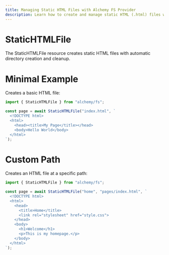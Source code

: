 ```yaml
---
title: Managing Static HTML Files with Alchemy FS Provider
description: Learn how to create and manage static HTML (.html) files with proper formatting using Alchemy's FS provider.
---
```


# StaticHTMLFile

The StaticHTMLFile resource creates static HTML files with automatic directory creation and cleanup.

# Minimal Example

Creates a basic HTML file:

```ts
import { StaticHTMLFile } from "alchemy/fs";

const page = await StaticHTMLFile("index.html", `
  <!DOCTYPE html>
  <html>
    <head><title>My Page</title></head>
    <body>Hello World</body>
  </html>
`);
```

# Custom Path

Creates an HTML file at a specific path:

```ts
import { StaticHTMLFile } from "alchemy/fs";

const page = await StaticHTMLFile("home", "pages/index.html", `
  <!DOCTYPE html>
  <html>
    <head>
      <title>Home</title>
      <link rel="stylesheet" href="style.css">
    </head>
    <body>
      <h1>Welcome</h1>
      <p>This is my homepage.</p>
    </body>
  </html>
`);
```